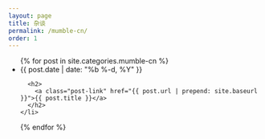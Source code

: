 ```yaml
---
layout: page
title: 杂谈
permalink: /mumble-cn/
order: 1
---
```


<!-- <h1 class="page-heading">Posts</h1> -->

<ul class="post-list">
  {% for post in site.categories.mumble-cn %}
    <li>
      <span class="post-meta">{{ post.date | date: "%b %-d, %Y" }}</span>

      <h2>
        <a class="post-link" href="{{ post.url | prepend: site.baseurl }}">{{ post.title }}</a>
      </h2>
    </li>
  {% endfor %}
</ul>

<!-- <p class="rss-subscribe">subscribe <a href="{{ "/feed.xml" | prepend: site.baseurl }}">via RSS</a></p> -->
